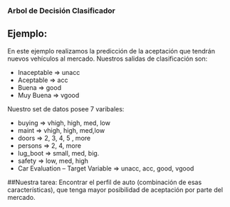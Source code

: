 ### Arbol de Decisión Clasificador
## Ejemplo:
En este ejemplo realizamos la predicción de la aceptación que tendrán nuevos vehículos al mercado.
Nuestros salidas de clasificación son: 
* Inaceptable => unacc
* Aceptable => acc 
* Buena => good
* Muy Buena => vgood

 Nuestro set de datos posee 7 varibales:
* buying	=> vhigh, high, med, low
*	maint	=> vhigh, high, med,low
*	doors	=> 2, 3, 4, 5 , more
*	persons	=> 2, 4, more
*	lug_boot	=> small, med, big.
*	safety	=> low, med, high
*	Car Evaluation –  Target Variable	=> unacc, acc, good, vgood

##Nuestra tarea:
Encontrar el perfil de auto (combinación de esas características), que tenga mayor posibilidad de aceptación por parte del mercado.
